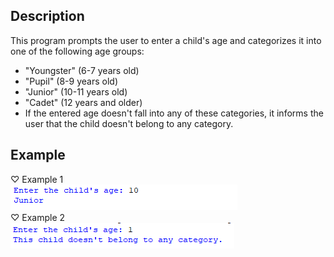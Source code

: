 ## Description
This program prompts the user to enter a child's age and categorizes it into one of the following age groups:  
- "Youngster" (6-7 years old)
- "Pupil" (8-9 years old)
- "Junior" (10-11 years old)
- "Cadet" (12 years and older)  
- If the entered age doesn't fall into any of these categories, it informs the user that the child doesn't belong to any category.
## Example 
♡ Example 1  
<img src="example1.png">  
♡ Example 2  
<img src="example2.png">
